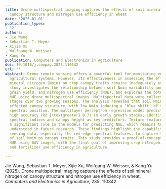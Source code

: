 ```yaml
---
title: Drone multispectral imaging captures the effects of soil mineral nitrogen on
  canopy structure and nitrogen use efficiency in wheat
date: '2025-01-01'
publication_types:
- '2'
authors:
- Jie Wang
- Sebastian T. Meyer
- Xijie Xu
- Wolfgang W. Weisser
- Kang Yu
publication: Computers and Electronics in Agriculture
doi: 10.1016/j.compag.2025.110342
url: ''
abstract: Drone remote sensing offers a powerful tool for monitoring vegetation and
  agricultural systems. However, its effectiveness in assessing the effect of soil
  mineral nitrogen (Nmin) on crop canopy traits remains inadequately explored. This
  study investigates the relationship between soil Nmin variability and canopy characteristics,
  grain yield, and nitrogen use efficiency (NUE), and explores the potential to predict
  NUE using drone multispectral images. Multispectral data were collected across growth
  stages over two growing seasons. The analysis revealed that soil Nmin significantly
  affected canopy structure, with low Nmin inducing a ’blue shift’ of the red-edge
  spectral position. The multilayer perceptron regression model predicted NUE with
  high accuracy (R2 {\textgreater} 0.7) in early growth stages, identifying red-edge
  spectral indices and canopy height as key predictors. Texture features did not play
  a significant role in the models for predicting NUE, which remains to be further
  understood in future research. These findings highlight the capability of UAV remote
  sensing data, especially the red-edge spectral features, to capture the effects
  of soil Nmin on canopy traits. This study provides a proof-of-concept for mapping
  NUE using UAV images, with the final goal of improving crop nitrogen management
  and fertilizer use efficiency in agriculture.

---
```


Jie Wang, Sebastian T. Meyer, Xijie Xu, Wolfgang W. Weisser, & Kang Yu (2025). Drone multispectral imaging captures the effects of soil mineral nitrogen on canopy structure and nitrogen use efficiency in wheat. *Computers and Electronics in Agriculture*, 235: 110342.
